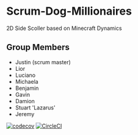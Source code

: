 # Scrum-Dog-Millionaires
2D Side Scoller based on Minecraft Dynamics

   
## Group Members
* Justin (scrum master)
* Lior
* Luciano
* Michaela
* Benjamin
* Gavin
* Damion
* Stuart 'Lazarus'
* Jeremy


[![codecov](https://codecov.io/gh/2333263/ScrumDogMillionaires/branch/main/graph/badge.svg?token=S5G6FCJHRC)](https://codecov.io/gh/2333263/ScrumDogMillionaires)
[![CircleCI](https://dl.circleci.com/status-badge/img/gh/2333263/ScrumDogMillionaires/tree/main.svg?style=svg&circle-token=cbc0576b8bffcae85a383665f15eb53e176cc9e0)](https://dl.circleci.com/status-badge/redirect/gh/2333263/ScrumDogMillionaires/tree/main)

